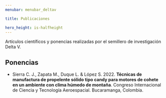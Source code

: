 ```yaml
---
menubar: menubar_deltav

title: Publicaciones

hero_height: is-halfheight
---
```

<style>
  .hero.is-primary.is-bold {
    background-color: #ff4800ff;
    background-image: none;
  }
</style>

Artículos científicos y ponencias realizadas por el semillero de investigación Delta V.

<!-- ## Artículos científicos -->
<!-- - Autor 1, autor 2. (Año). **Titulo**. Revista, vol. #, núm. #, pp. #-#. <a href="" target="_blank"><u>Página web</u></a>. <a href="" target="_blank"><u>PDF</u></a>. -->
<!-- - Autor 1, autor 2. (Año). **Titulo**. Revista, vol. #, núm. #, pp. #-#. <a href="" target="_blank"><u>Página web</u></a>. <a href="" target="_blank"><u>PDF</u></a>. -->



## Ponencias
<!-- - Expositor 1, expositor 2. Año. **Titulo**. Congreso. Lugar. -->
- Sierra C. J., Zapata M., Duque L. & López S. 2022. **Técnicas de manufactura de propelente sólido tipo candy para motores de cohete en un ambiente con clima húmedo de montaña**. Congreso Internacional de Ciencia y Tecnología Aeroespacial. Bucaramanga, Colombia.